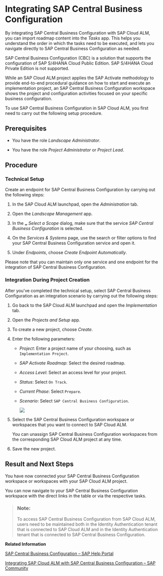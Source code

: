 <!-- loioe21f91558ab145378c0c6de77516cec6 -->

<link rel="stylesheet" type="text/css" href="../css/sap-icons.css"/>

# Integrating SAP Central Business Configuration

By integrating SAP Central Business Configuration with SAP Cloud ALM, you can import roadmap content into the *Tasks* app. This helps you understand the order in which the tasks need to be executed, and lets you navigate directly to SAP Central Business Configuration as needed.

SAP Central Business Configuration \(CBC\) is a solution that supports the configuration of SAP S/4HANA Cloud Public Edition. SAP S/4HANA Cloud Private Edition is not supported.

While an SAP Cloud ALM project applies the SAP Activate methodology to provide end-to-end procedural guidance on how to start and execute an implementation project, an SAP Central Business Configuration workspace shows the project and configuration activities focused on your specific business configuration.

To use SAP Central Business Configuration in SAP Cloud ALM, you first need to carry out the following setup procedure.



<a name="loioe21f91558ab145378c0c6de77516cec6__section_mck_kpd_ncc"/>

## Prerequisites

-   You have the role *Landscape Administrator*.

-   You have the role *Project Administrator* or *Project Lead*.




<a name="loioe21f91558ab145378c0c6de77516cec6__section_qyd_jx4_nnb"/>

## Procedure



### Technical Setup

Create an endpoint for SAP Central Business Configuration by carrying out the following steps:

1.  In the SAP Cloud ALM launchpad, open the *Administration* tab.

2.  Open the *Landscape Management* app.

3.  In the <span class="SAP-icons-V5"></span> *Select a Scope* dialog, make sure that the service *SAP Central Business Configuration* is selected.

4.  On the *Services & Systems* page, use the search or filter options to find your SAP Central Business Configuration service and open it.

5.  Under *Endpoints*, choose *Create Endpoint Automatically*.


Please note that you can maintain only one service and one endpoint for the integration of SAP Central Business Configuration.



### Integration During Project Creation

After you've completed the technical setup, select SAP Central Business Configuration as an integration scenario by carrying out the following steps:

1.  Go back to the SAP Cloud ALM launchpad and open the *Implementation* tab.

2.  Open the *Projects and Setup* app.

3.  To create a new project, choose *Create*.

4.  Enter the following parameters:

    -   *Project*: Enter a project name of your choosing, such as `Implementation Project`.

    -   *SAP Activate Roadmap*: Select the desired roadmap.

    -   *Access Level*: Select an access level for your project.

    -   *Status*: Select `On Track`.

    -   *Current Phase*: Select `Prepare`.

    -   *Scenario*: Select `SAP Central Business Configuration`.

        ![](images/CBC_Project-Creation_4b7a778.png)


5.  Select the SAP Central Business Configuration workspace or workspaces that you want to connect to SAP Cloud ALM.

    You can unassign SAP Central Business Configuration workspaces from the corresponding SAP Cloud ALM project at any time.

6.  Save the new project.




<a name="loioe21f91558ab145378c0c6de77516cec6__section_xmq_5qd_ncc"/>

## Result and Next Steps

You have now connected your SAP Central Business Configuration workspace or workspaces with your SAP Cloud ALM project.

You can now navigate to your SAP Central Business Configuration workspace with the direct links in the table or via the respective tasks.



> ### Note:  
> To access SAP Central Business Configuration from SAP Cloud ALM, users need to be maintained both in the Identity Authentication tenant that is connected to SAP Cloud ALM and in the Identity Authentication tenant that is connected to SAP Central Business Configuration.

**Related Information**  


[SAP Central Business Configuration – SAP Help Portal](https://help.sap.com/docs/CENTRAL_BUSINESS_CONFIGURATION)

[Integrating SAP Cloud ALM with SAP Central Business Configuration – SAP Community](https://blogs.sap.com/2021/01/29/integrating-sap-cloud-alm-with-sap-central-business-configuration/)

